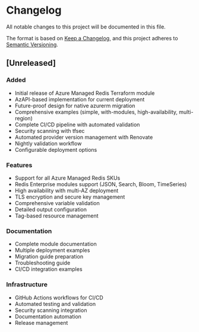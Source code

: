 # Changelog

All notable changes to this project will be documented in this file.

The format is based on [Keep a Changelog](https://keepachangelog.com/en/1.0.0/),
and this project adheres to [Semantic Versioning](https://semver.org/spec/v2.0.0.html).

## [Unreleased]

### Added
- Initial release of Azure Managed Redis Terraform module
- AzAPI-based implementation for current deployment
- Future-proof design for native azurerm migration
- Comprehensive examples (simple, with-modules, high-availability, multi-region)
- Complete CI/CD pipeline with automated validation
- Security scanning with tfsec
- Automated provider version management with Renovate
- Nightly validation workflow
- Configurable deployment options

### Features
- Support for all Azure Managed Redis SKUs
- Redis Enterprise modules support (JSON, Search, Bloom, TimeSeries)
- High availability with multi-AZ deployment
- TLS encryption and secure key management
- Comprehensive variable validation
- Detailed output configuration
- Tag-based resource management

### Documentation
- Complete module documentation
- Multiple deployment examples
- Migration guide preparation
- Troubleshooting guide
- CI/CD integration examples

### Infrastructure
- GitHub Actions workflows for CI/CD
- Automated testing and validation
- Security scanning integration
- Documentation automation
- Release management
